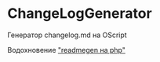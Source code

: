 # ChangeLogGenerator

Генератор changelog.md на OScript

Водохновение ["readmegen на php"](https://github.com/fojuth/readmegen)
